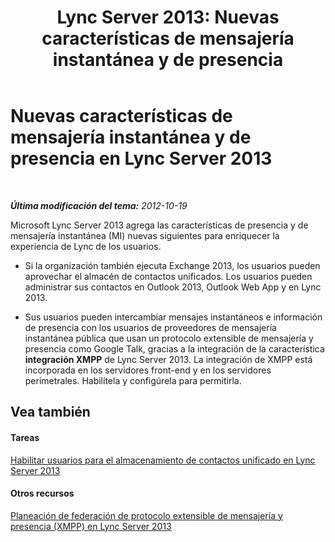 ﻿---
title: "Lync Server 2013: Nuevas características de mensajería instantánea y de presencia"
TOCTitle: Nuevas características de mensajería instantánea y de presencia
ms:assetid: dd54b9ef-37cb-4b8e-9067-9fb80b48b1b0
ms:mtpsurl: https://technet.microsoft.com/es-es/library/JJ205322(v=OCS.15)
ms:contentKeyID: 48276886
ms.date: 01/07/2017
mtps_version: v=OCS.15
ms.translationtype: HT
---

# Nuevas características de mensajería instantánea y de presencia en Lync Server 2013

 

_**Última modificación del tema:** 2012-10-19_

Microsoft Lync Server 2013 agrega las características de presencia y de mensajería instantánea (MI) nuevas siguientes para enriquecer la experiencia de Lync de los usuarios.

  - Si la organización también ejecuta Exchange 2013, los usuarios pueden aprovechar el almacén de contactos unificados. Los usuarios pueden administrar sus contactos en Outlook 2013, Outlook Web App y en Lync 2013.

  - Sus usuarios pueden intercambiar mensajes instantáneos e información de presencia con los usuarios de proveedores de mensajería instantánea pública que usan un protocolo extensible de mensajería y presencia como Google Talk, gracias a la integración de la característica **integración XMPP** de Lync Server 2013. La integración de XMPP está incorporada en los servidores front-end y en los servidores perimetrales. Habilítela y configúrela para permitirla.

## Vea también

#### Tareas

[Habilitar usuarios para el almacenamiento de contactos unificado en Lync Server 2013](lync-server-2013-enable-users-for-unified-contact-store.md)  

#### Otros recursos

[Planeación de federación de protocolo extensible de mensajería y presencia (XMPP) en Lync Server 2013](lync-server-2013-planning-for-extensible-messaging-and-presence-protocol-xmpp-federation.md)


